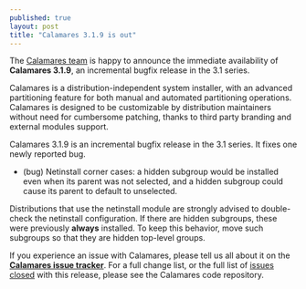 ```yaml
---
published: true
layout: post
title: "Calamares 3.1.9 is out"
---
```

The [Calamares team](https://calamares.io/team/) is happy to announce the immediate
availability of **Calamares 3.1.9**, an incremental bugfix release in the 3.1 series.

Calamares is a distribution-independent system installer, with an advanced partitioning feature for both manual and automated partitioning operations.
Calamares is designed to be customizable by distribution maintainers without need for cumbersome patching, thanks to third party branding and external modules support.

<!--more-->

Calamares 3.1.9 is an incremental bugfix release in the 3.1 series.
It fixes one newly reported bug.
- (bug) Netinstall corner cases: a hidden subgroup would be installed
  even when its parent was not selected, and a hidden subgroup could
  cause its parent to default to unselected.

Distributions that use the netinstall module are strongly advised to
double-check the netinstall configuration. If there are hidden subgroups,
these were previously **always** installed. To keep this behavior,
move such subgroups so that they are hidden top-level groups.

If you experience an issue with Calamares, please tell us all about it on the [**Calamares issue tracker**](https://github.com/calamares/calamares/issues). For a full change list, or the full list of [issues closed](https://github.com/calamares/calamares/milestone/44?closed=1) with this release, please see the Calamares code repository.
